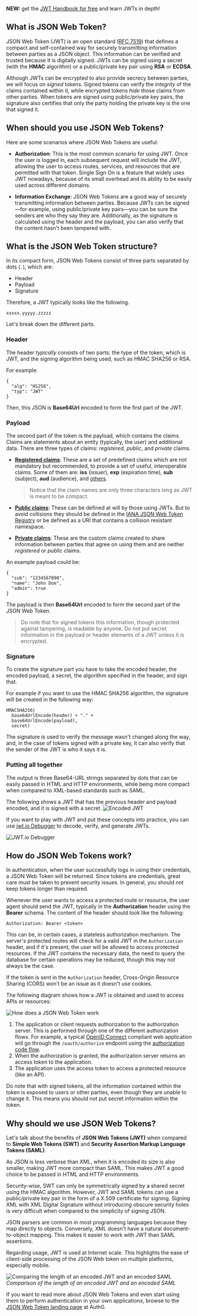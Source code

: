 **NEW:** get the [JWT Handbook for free](https://auth0.com/resources/ebooks/jwt-handbook) and learn JWTs in depth!

## What is JSON Web Token?
JSON Web Token (JWT) is an open standard ([RFC 7519](https://tools.ietf.org/html/rfc7519)) that defines a compact and self-contained way for securely transmitting information between parties as a JSON object. This information can be verified and trusted because it is digitally signed. JWTs can be signed using a secret (with the **HMAC** algorithm) or a public/private key pair using **RSA** or **ECDSA**.

Although JWTs can be encrypted to also provide secrecy between parties, we will focus on *signed* tokens. Signed tokens can verify the *integrity* of the claims contained within it, while encrypted tokens *hide* those claims from other parties. When tokens are signed using public/private key pairs, the signature also certifies that only the party holding the private key is the one that signed it.

## When should you use JSON Web Tokens?
Here are some scenarios where JSON Web Tokens are useful:

- **Authorization**: This is the most common scenario for using JWT. Once the user is logged in, each subsequent request will include the JWT, allowing the user to access routes, services, and resources that are permitted with that token. Single Sign On is a feature that widely uses JWT nowadays, because of its small overhead and its ability to be easily used across different domains.

- **Information Exchange**: JSON Web Tokens are a good way of securely transmitting information between parties. Because JWTs can be signed—for example, using public/private key pairs—you can be sure the senders are who they say they are. Additionally, as the signature is calculated using the header and the payload, you can also verify that the content hasn't been tampered with.

## What is the JSON Web Token structure?
In its compact form, JSON Web Tokens consist of three parts separated by dots (`.`), which are:

- Header
- Payload
- Signature

Therefore, a JWT typically looks like the following.

`xxxxx.yyyyy.zzzzz`

Let's break down the different parts.

### Header

The header *typically* consists of two parts: the type of the token, which is JWT, and the signing algorithm being used, such as HMAC SHA256 or RSA.

For example:

```
{
  "alg": "HS256",
  "typ": "JWT"
}
```

Then, this JSON is **Base64Url** encoded to form the first part of the JWT.

### Payload

The second part of the token is the payload, which contains the claims. Claims are statements about an entity (typically, the user) and additional data.
There are three types of claims: *registered*, *public*, and *private* claims.

- [**Registered claims**](https://tools.ietf.org/html/rfc7519#section-4.1): These are a set of predefined claims which are not mandatory but recommended, to provide a set of useful, interoperable claims. Some of them are: **iss** (issuer), **exp** (expiration time), **sub** (subject), **aud** (audience), and [others](https://tools.ietf.org/html/rfc7519#section-4.1).

	> Notice that the claim names are only three characters long as JWT is meant to be compact.

- [**Public claims**](https://tools.ietf.org/html/rfc7519#section-4.2): These can be defined at will by those using JWTs. But to avoid collisions they should be defined in the [IANA JSON Web Token Registry](https://www.iana.org/assignments/jwt/jwt.xhtml) or be defined as a URI that contains a collision resistant namespace.

- [**Private claims**](https://tools.ietf.org/html/rfc7519#section-4.3): These are the custom claims created to share information between parties that agree on using them and are neither *registered* or *public* claims.

An example payload could be:

```
{
  "sub": "1234567890",
  "name": "John Doe",
  "admin": true
}
```

The payload is then **Base64Url** encoded to form the second part of the JSON Web Token.

> Do note that for signed tokens this information, though protected against tampering, is readable by anyone. Do not put secret information in the payload or header elements of a JWT unless it is encrypted.

### Signature
To create the signature part you have to take the encoded header, the encoded payload, a secret, the algorithm specified in the header, and sign that.

For example if you want to use the HMAC SHA256 algorithm, the signature will be created in the following way:

```
HMACSHA256(
  base64UrlEncode(header) + "." +
  base64UrlEncode(payload),
  secret)
```

The signature is used to verify the message wasn't changed along the way, and, in the case of tokens signed with a private key, it can also verify that the sender of the JWT is who it says it is.

### Putting all together

The output is three Base64-URL strings separated by dots that can be easily passed in HTML and HTTP environments, while being more compact when compared to XML-based standards such as SAML.

The following shows a JWT that has the previous header and payload encoded, and it is signed with a secret.
![Encoded JWT](https://cdn.auth0.com/content/jwt/encoded-jwt3.png)

If you want to play with JWT and put these concepts into practice, you can use [jwt.io Debugger](http://jwt.io) to decode, verify, and generate JWTs.

![JWT.io Debugger](https://cdn.auth0.com/blog/legacy-app-auth/legacy-app-auth-5.png)

## How do JSON Web Tokens work?
In authentication, when the user successfully logs in using their credentials, a JSON Web Token will be returned. Since tokens are credentials, great care must be taken to prevent security issues. In general, you should not keep tokens longer than required.

Whenever the user wants to access a protected route or resource, the user agent should send the JWT, typically in the **Authorization** header using the **Bearer** schema. The content of the header should look like the following:

```
Authorization: Bearer <token>
```

This can be, in certain cases, a stateless authorization mechanism. The server's protected routes will check for a valid JWT in the `Authorization` header, and if it's present, the user will be allowed to access protected resources. If the JWT contains the necessary data, the need to query the database for certain operations may be reduced, though this may not always be the case.

If the token is sent in the `Authorization` header, Cross-Origin Resource Sharing (CORS) won't be an issue as it doesn't use cookies.

The following diagram shows how a JWT is obtained and used to access APIs or resources:

![How does a JSON Web Token work](https://cdn2.auth0.com/docs/media/articles/api-auth/client-credentials-grant.png)

1. The application or client requests authorization to the authorization server. This is performed through one of the different authorization flows. For example, a typical [OpenID Connect](http://openid.net/connect/) compliant web application will go through the `/oauth/authorize` endpoint using the [authorization code flow](http://openid.net/specs/openid-connect-core-1_0.html#CodeFlowAuth).
2. When the authorization is granted, the authorization server returns an access token to the application.
3. The application uses the access token to access a protected resource (like an API).

Do note that with signed tokens, all the information contained within the token is exposed to users or other parties, even though they are unable to change it. This means you should not put secret information within the token.

## Why should we use JSON Web Tokens?

Let's talk about the benefits of **JSON Web Tokens (JWT)** when compared to **Simple Web Tokens (SWT)** and **Security Assertion Markup Language Tokens (SAML)**.

As JSON is less verbose than XML, when it is encoded its size is also smaller, making JWT more compact than SAML. This makes JWT a good choice to be passed in HTML and HTTP environments.

Security-wise, SWT can only be symmetrically signed by a shared secret using the HMAC algorithm. However, JWT and SAML tokens can use a public/private key pair in the form of a X.509 certificate for signing. Signing XML with XML Digital Signature without introducing obscure security holes is very difficult when compared to the simplicity of signing JSON.

JSON parsers are common in most programming languages because they map directly to objects. Conversely, XML doesn't have a natural document-to-object mapping. This makes it easier to work with JWT than SAML assertions.

Regarding usage, JWT is used at Internet scale. This highlights the ease of client-side processing of the JSON Web token on multiple platforms, especially mobile.

![Comparing the length of an encoded JWT and an encoded SAML](https://cdn.auth0.com/content/jwt/comparing-jwt-vs-saml2.png)
_Comparison of the length of an encoded JWT and an encoded SAML_

If you want to read more about JSON Web Tokens and even start using them to perform authentication in your own applications, browse to the [JSON Web Token landing page](http://auth0.com/learn/json-web-tokens) at Auth0.
